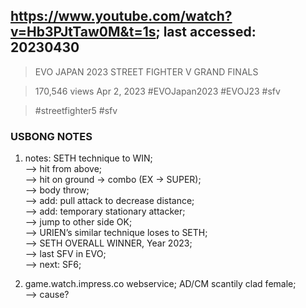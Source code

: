 ## https://www.youtube.com/watch?v=Hb3PJtTaw0M&t=1s; last accessed: 20230430

> EVO JAPAN 2023 STREET FIGHTER V GRAND FINALS

> 170,546 views Apr 2, 2023 #EVOJapan2023 #EVOJ23 #sfv 

> #streetfighter5 #sfv 

### USBONG NOTES

1) notes: SETH technique to WIN; <br/>
--> hit from above;<br/>
--> hit on ground -> combo (EX -> SUPER); <br/>
--> body throw;<br/> 
--> add: pull attack to decrease distance;<br/>
--> add: temporary stationary attacker; <br/>
--> jump to other side OK;<br/>
--> URIEN’s similar technique loses to SETH;<br/>
--> SETH OVERALL WINNER, Year 2023;<br/>
--> last SFV in EVO; <br/>
--> next: SF6;

2) game.watch.impress.co webservice; AD/CM scantily clad female;<br/> 
--> cause? 
